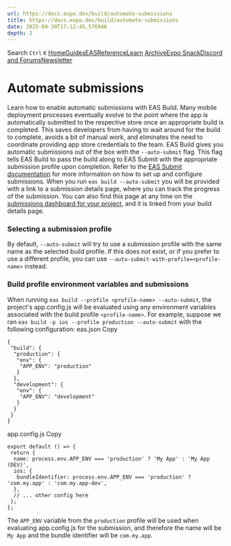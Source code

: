 ```yaml
---
url: https://docs.expo.dev/build/automate-submissions
title: https://docs.expo.dev/build/automate-submissions
date: 2025-04-30T17:12:45.576946
depth: 2
---
```


Search
`Ctrl` `K`
[Home](https://docs.expo.dev/)[Guides](https://docs.expo.dev/guides/overview)[EAS](https://docs.expo.dev/eas)[Reference](https://docs.expo.dev/versions/latest)[Learn](https://docs.expo.dev/tutorial/overview)
[Archive](https://docs.expo.dev/archive)[Expo Snack](https://snack.expo.dev)[Discord and Forums](https://chat.expo.dev)[Newsletter](https://expo.dev/mailing-list/signup)
# Automate submissions
Learn how to enable automatic submissions with EAS Build.
Many mobile deployment processes eventually evolve to the point where the app is automatically submitted to the respective store once an appropriate build is completed. This saves developers from having to wait around for the build to complete, avoids a bit of manual work, and eliminates the need to coordinate providing app store credentials to the team.
EAS Build gives you automatic submissions out of the box with the `--auto-submit` flag. This flag tells EAS Build to pass the build along to EAS Submit with the appropriate submission profile upon completion. Refer to the [EAS Submit documentation](https://docs.expo.dev/submit/introduction) for more information on how to set up and configure submissions.
When you run `eas build --auto-submit` you will be provided with a link to a submission details page, where you can track the progress of the submission. You can also find this page at any time on the [submissions dashboard for your project](https://expo.dev/accounts/%5Baccount%5D/projects/%5Bproject%5D/submissions), and it is linked from your build details page.
### Selecting a submission profile
By default, `--auto-submit` will try to use a submission profile with the same name as the selected build profile. If this does not exist, or if you prefer to use a different profile, you can use `--auto-submit-with-profile=<profile-name>` instead.
### Build profile environment variables and submissions
When running `eas build --profile <profile-name> --auto-submit`, the project's app.config.js will be evaluated using any environment variables associated with the build profile `<profile-name>`. For example, suppose we ran `eas build -p ios --profile production --auto-submit` with the following configuration:
eas.json
Copy
```
{
 "build": {
  "production": {
   "env": {
    "APP_ENV": "production"
   }
  },
  "development": {
   "env": {
    "APP_ENV": "development"
   }
  }
 }
}

```

app.config.js
Copy
```
export default () => {
 return {
  name: process.env.APP_ENV === 'production' ? 'My App' : 'My App (DEV)',
  ios: {
   bundleIdentifier: process.env.APP_ENV === 'production' ? 'com.my.app' : 'com.my.app-dev',
  },
  // ... other config here
 };
};

```

The `APP_ENV` variable from the `production` profile will be used when evaluating app.config.js for the submission, and therefore the name will be `My App` and the bundle identifier will be `com.my.app`.

